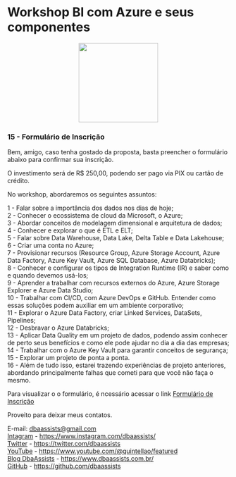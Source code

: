 # Workshop BI com Azure e seus componentes

<center><img src="../imagens/11_logo.jpg" width="180" height="180"></center>

### 15 - Formulário de Inscrição

Bem, amigo, caso tenha gostado da proposta, basta preencher o formulário abaixo para confirmar sua inscrição.

O investimento será de R$ 250,00, podendo ser pago via PIX ou cartão de crédito.

No workshop, abordaremos os seguintes assuntos:

1 - Falar sobre a importância dos dados nos dias de hoje; <br>
2 - Conhecer o ecossistema de cloud da Microsoft, o Azure; <br>
3 - Abordar conceitos de modelagem dimensional e arquitetura de dados; <br>
4 - Conhecer e explorar o que é ETL e ELT; <br>
5 - Falar sobre Data Warehouse, Data Lake, Delta Table e Data Lakehouse; <br>
6 - Criar uma conta no Azure; <br>
7 - Provisionar recursos (Resource Group, Azure Storage Account, Azure Data Factory, Azure Key Vault, Azure SQL Database, Azure Databricks); <br>
8 - Conhecer e configurar os tipos de Integration Runtime (IR) e saber como e quando devemos usá-los; <br>
9 - Aprender a trabalhar com recursos externos do Azure, Azure Storage Explorer e Azure Data Studio; <br>
10 - Trabalhar com CI/CD, com Azure DevOps e GitHub. Entender como essas soluções podem auxiliar em um ambiente corporativo; <br>
11 - Explorar o Azure Data Factory, criar Linked Services, DataSets, Pipelines; <br>
12 - Desbravar o Azure Databricks; <br>
13 - Aplicar Data Quality em um projeto de dados, podendo assim conhecer de perto seus benefícios e como ele pode ajudar no dia a dia das empresas; <br>
14 - Trabalhar com o Azure Key Vault para garantir conceitos de segurança; <br>
15 - Explorar um projeto de ponta a ponta. <br>
16 - Além de tudo isso, estarei trazendo experiências de projeto anteriores, abordando principalmente falhas que cometi para que você não faça o mesmo. <br>

Para visualizar o o formulário, é ncessário acessar o link [Formulário de Inscrição](https://forms.wix.com/f/7168778969481741171)

Proveito para deixar meus contatos.

E-mail: dbaassists@gmail.com <br>
[Intagram](https://www.instagram.com/dbaassists/) - https://www.instagram.com/dbaassists/ <br>
[Twitter](https://twitter.com/dbaassists) - https://twitter.com/dbaassists <br>
[YouTube](https://www.youtube.com/@quintellao/featured) - https://www.youtube.com/@quintellao/featured <br>
[Blog DbaAssists](https://www.dbaassists.com.br/) - https://www.dbaassists.com.br/ <br>
[GitHub](https://github.com/dbaassists) - https://github.com/dbaassists <br>
